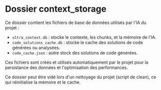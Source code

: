 # Dossier context_storage

Ce dossier contient les fichiers de base de données utilisés par l'IA du projet :

- `ultra_context.db` : stocke le contexte, les chunks, et la mémoire de l'IA.
- `code_solutions_cache.db` : stocke le cache des solutions de code générées ou analysées.
- `code_cache.json` : autre stock des solutions de code générées.

Ces fichiers sont créés et utilisés automatiquement par le projet pour la persistance des données et l'optimisation des performances.

Ce dossier peut être vidé lors d'un nettoyage du projet (script de clean), ce qui réinitialise la mémoire et le cache.